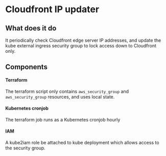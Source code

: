 # Cloudfront IP updater

## What does it do
It periodically check Cloudfront edge server IP addresses, and update the kube external ingress security group to lock access down to Cloudfront only.

## Components

#### Terraform
The terraform script only contains `aws_security_group` and `aws_security_group` resources, and uses local state.

#### Kubernetes cronjob
The terraform job runs as a Kubernetes cronjob hourly

#### IAM
A kube2iam role be attached to kube deployment which allows access to the security group.